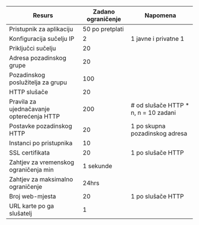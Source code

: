 Resurs| Zadano ograničenje | Napomena
---|---|---
Pristupnik za aplikaciju | 50 po pretplati |
Konfiguracija sučelju IP| 2 | 1 javne i privatne 1
Priključci sučelju | 20 |
Adresa pozadinskog grupe | 20 |
Pozadinskog poslužitelja za grupu | 100 |
HTTP slušače | 20 |
Pravila za ujednačavanje opterećenja HTTP | 200 | # od slušače HTTP * n, n = 10 zadani
Postavke pozadinskog HTTP | 20 | 1 po skupna pozadinskog adresa
Instanci po pristupnika | 10 |
SSL certifikata | 20 | 1 po slušače HTTP
Zahtjev za vremenskog ograničenja min | 1 sekunde |
Zahtjev za maksimalno ograničenje | 24hrs |
Broj web-mjesta | 20 | 1 po slušače HTTP
URL karte po ga slušatelj | 1 |
